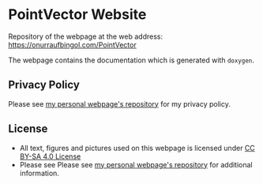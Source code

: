 # PointVector Website

Repository of the webpage at the web address: https://onurraufbingol.com/PointVector

The webpage contains the documentation which is generated with `doxygen`.

## Privacy Policy

Please see [my personal webpage's repository](https://github.com/orbingol/orbingol.github.io) for my privacy policy.

## License

* All text, figures and pictures used on this webpage is licensed under [CC BY-SA 4.0 License](https://creativecommons.org/licenses/by-sa/4.0/)
* Please see Please see [my personal webpage's repository](https://github.com/orbingol/orbingol.github.io) for additional information.
